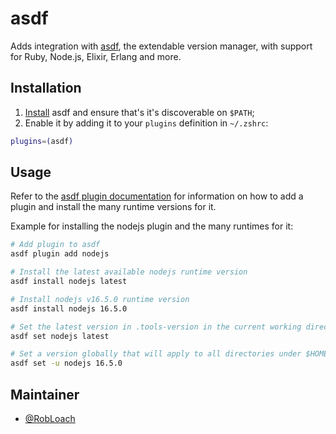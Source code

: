 # asdf

Adds integration with [asdf](https://github.com/asdf-vm/asdf), the extendable version manager, with support for Ruby, Node.js, Elixir, Erlang and more.

## Installation

1. [Install](https://asdf-vm.com/guide/getting-started.html#_1-install-asdf) asdf and ensure that's it's discoverable on `$PATH`;
2. Enable it by adding it to your `plugins` definition in `~/.zshrc`:

```sh
plugins=(asdf)
```

## Usage

Refer to the [asdf plugin documentation](https://asdf-vm.com/guide/getting-started.html#_4-install-a-plugin) for information on how to add a plugin and install the many runtime versions for it.

Example for installing the nodejs plugin and the many runtimes for it:

```sh
# Add plugin to asdf
asdf plugin add nodejs 

# Install the latest available nodejs runtime version
asdf install nodejs latest

# Install nodejs v16.5.0 runtime version
asdf install nodejs 16.5.0

# Set the latest version in .tools-version in the current working directory
asdf set nodejs latest

# Set a version globally that will apply to all directories under $HOME
asdf set -u nodejs 16.5.0
```

## Maintainer

- [@RobLoach](https://github.com/RobLoach)
